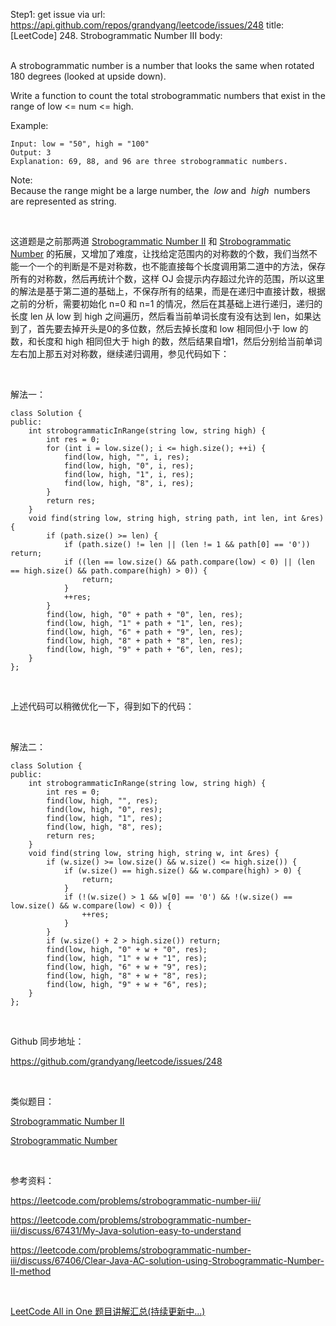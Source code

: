 Step1: get issue via url: https://api.github.com/repos/grandyang/leetcode/issues/248 
 title:[LeetCode] 248. Strobogrammatic Number III 
 body:  
  

A strobogrammatic number is a number that looks the same when rotated 180 degrees (looked at upside down).

Write a function to count the total strobogrammatic numbers that exist in the range of low <= num <= high.

Example:
    
    
    Input: low = "50", high = "100"
    Output: 3 
    Explanation: 69, 88, and 96 are three strobogrammatic numbers.

Note:  
Because the range might be a large number, the  _low_ and  _high_  numbers are represented as string.

 

这道题是之前那两道 [Strobogrammatic Number II](http://www.cnblogs.com/grandyang/p/5200919.html) 和 [Strobogrammatic Number](http://www.cnblogs.com/grandyang/p/5196960.html) 的拓展，又增加了难度，让找给定范围内的对称数的个数，我们当然不能一个一个的判断是不是对称数，也不能直接每个长度调用第二道中的方法，保存所有的对称数，然后再统计个数，这样 OJ 会提示内存超过允许的范围，所以这里的解法是基于第二道的基础上，不保存所有的结果，而是在递归中直接计数，根据之前的分析，需要初始化 n=0 和 n=1 的情况，然后在其基础上进行递归，递归的长度 len 从 low 到 high 之间遍历，然后看当前单词长度有没有达到 len，如果达到了，首先要去掉开头是0的多位数，然后去掉长度和 low 相同但小于 low 的数，和长度和 high 相同但大于 high 的数，然后结果自增1，然后分别给当前单词左右加上那五对对称数，继续递归调用，参见代码如下：

 

解法一：
    
    
    class Solution {
    public:
        int strobogrammaticInRange(string low, string high) {
            int res = 0;
            for (int i = low.size(); i <= high.size(); ++i) {
                find(low, high, "", i, res);
                find(low, high, "0", i, res);
                find(low, high, "1", i, res);
                find(low, high, "8", i, res);
            }
            return res;
        }
        void find(string low, string high, string path, int len, int &res) {
            if (path.size() >= len) {
                if (path.size() != len || (len != 1 && path[0] == '0')) return;
                if ((len == low.size() && path.compare(low) < 0) || (len == high.size() && path.compare(high) > 0)) {
                    return;
                }
                ++res;
            }
            find(low, high, "0" + path + "0", len, res);
            find(low, high, "1" + path + "1", len, res);
            find(low, high, "6" + path + "9", len, res);
            find(low, high, "8" + path + "8", len, res);
            find(low, high, "9" + path + "6", len, res);
        }
    };

 

上述代码可以稍微优化一下，得到如下的代码：

 

解法二：
    
    
    class Solution {
    public:
        int strobogrammaticInRange(string low, string high) {
            int res = 0;
            find(low, high, "", res);
            find(low, high, "0", res);
            find(low, high, "1", res);
            find(low, high, "8", res);
            return res;
        }
        void find(string low, string high, string w, int &res) {
            if (w.size() >= low.size() && w.size() <= high.size()) {
                if (w.size() == high.size() && w.compare(high) > 0) {
                    return;
                }
                if (!(w.size() > 1 && w[0] == '0') && !(w.size() == low.size() && w.compare(low) < 0)) {
                    ++res;
                }
            }
            if (w.size() + 2 > high.size()) return;
            find(low, high, "0" + w + "0", res);
            find(low, high, "1" + w + "1", res);
            find(low, high, "6" + w + "9", res);
            find(low, high, "8" + w + "8", res);
            find(low, high, "9" + w + "6", res);
        }
    };

 

Github 同步地址：

<https://github.com/grandyang/leetcode/issues/248>

 

类似题目：

[Strobogrammatic Number II](http://www.cnblogs.com/grandyang/p/5200919.html)

[Strobogrammatic Number](http://www.cnblogs.com/grandyang/p/5196960.html)

 

参考资料：

<https://leetcode.com/problems/strobogrammatic-number-iii/>

<https://leetcode.com/problems/strobogrammatic-number-iii/discuss/67431/My-Java-solution-easy-to-understand>

<https://leetcode.com/problems/strobogrammatic-number-iii/discuss/67406/Clear-Java-AC-solution-using-Strobogrammatic-Number-II-method>

 

[LeetCode All in One 题目讲解汇总(持续更新中...)](http://www.cnblogs.com/grandyang/p/4606334.html)

